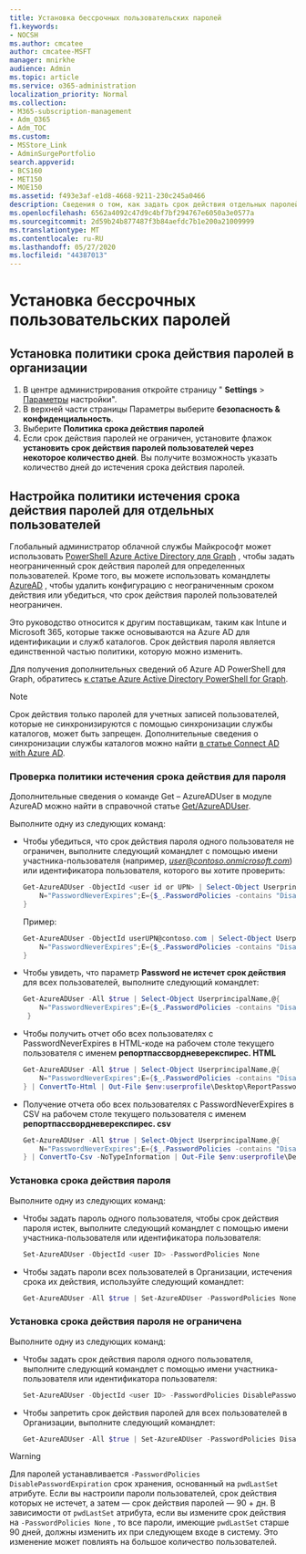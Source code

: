 ```yaml
---
title: Установка бессрочных пользовательских паролей
f1.keywords:
- NOCSH
ms.author: cmcatee
author: cmcatee-MSFT
manager: mnirkhe
audience: Admin
ms.topic: article
ms.service: o365-administration
localization_priority: Normal
ms.collection:
- M365-subscription-management
- Adm_O365
- Adm_TOC
ms.custom:
- MSStore_Link
- AdminSurgePortfolio
search.appverid:
- BCS160
- MET150
- MOE150
ms.assetid: f493e3af-e1d8-4668-9211-230c245a0466
description: Сведения о том, как задать срок действия отдельных паролей для отдельных пользователей с помощью Windows PowerShell.
ms.openlocfilehash: 6562a4092c47d9c4bf7bf294767e6050a3e0577a
ms.sourcegitcommit: 2d59b24b877487f3b84aefdc7b1e200a21009999
ms.translationtype: MT
ms.contentlocale: ru-RU
ms.lasthandoff: 05/27/2020
ms.locfileid: "44387013"
---
```

# <a name="set-an-individual-users-password-to-never-expire"></a>Установка бессрочных пользовательских паролей

## <a name="set-the-password-expiration-policy-for-your-organization"></a>Установка политики срока действия паролей в организации

1. В центре администрирования откройте страницу " **Settings** \> <a href="https://go.microsoft.com/fwlink/p/?linkid=2072756" target="_blank">Параметры</a> настройки".
2. В верхней части страницы Параметры выберите **безопасность & конфиденциальность**.
3. Выберите **Политика срока действия паролей** 
4. Если срок действия паролей не ограничен, установите флажок **установить срок действия паролей пользователей через некоторое количество дней**. Вы получите возможность указать количество дней до истечения срока действия паролей.

## <a name="set-the-password-expiration-policy-for-individual-users"></a>Настройка политики истечения срока действия паролей для отдельных пользователей

Глобальный администратор облачной службы Майкрософт может использовать [PowerShell Azure Active Directory для Graph](https://docs.microsoft.com/powershell/azure/active-directory/install-adv2?view=azureadps-2.0) , чтобы задать неограниченный срок действия паролей для определенных пользователей. Кроме того, вы можете использовать командлеты [AzureAD](https://docs.microsoft.com/powershell/module/Azuread) , чтобы удалить конфигурацию с неограниченным сроком действия или убедиться, что срок действия паролей пользователей неограничен.

Это руководство относится к другим поставщикам, таким как Intune и Microsoft 365, которые также основываются на Azure AD для идентификации и служб каталогов. Срок действия пароля является единственной частью политики, которую можно изменить.

Для получения дополнительных сведений об Azure AD PowerShell для Graph, обратитесь [к статье Azure Active Directory PowerShell for Graph](https://docs.microsoft.com/powershell/azure/active-directory/install-adv2?view=azureadps-2.0).

> [!NOTE]
> Срок действия только паролей для учетных записей пользователей, которые не синхронизируются с помощью синхронизации службы каталогов, может быть запрещен. Дополнительные сведения о синхронизации службы каталогов можно найти [в статье Connect AD with Azure AD](https://docs.microsoft.com/azure/active-directory/connect/active-directory-aadconnect).

### <a name="how-to-check-the-expiration-policy-for-a-password"></a>Проверка политики истечения срока действия для пароля

Дополнительные сведения о команде Get – AzureADUser в модуле AzureAD можно найти в справочной статье [Get/AzureADUser](https://docs.microsoft.com/powershell/module/Azuread/Get-AzureADUser?view=azureadps-2.0).

Выполните одну из следующих команд:

- Чтобы убедиться, что срок действия пароля одного пользователя не ограничен, выполните следующий командлет с помощью имени участника-пользователя (например, *user@contoso.onmicrosoft.com*) или идентификатора пользователя, которого вы хотите проверить:

    ```powershell
    Get-AzureADUser -ObjectId <user id or UPN> | Select-Object UserprincipalName,@{
        N="PasswordNeverExpires";E={$_.PasswordPolicies -contains "DisablePasswordExpiration"}
    }
    ```

    Пример:

    ```powershell
    Get-AzureADUser -ObjectId userUPN@contoso.com | Select-Object UserprincipalName,@{
        N="PasswordNeverExpires";E={$_.PasswordPolicies -contains "DisablePasswordExpiration"}
    }
    ```  

- Чтобы увидеть, что параметр **Password не истечет срок действия** для всех пользователей, выполните следующий командлет:

    ```powershell
    Get-AzureADUser -All $true | Select-Object UserprincipalName,@{
        N="PasswordNeverExpires";E={$_.PasswordPolicies -contains "DisablePasswordExpiration"}
     }
    ```

- Чтобы получить отчет обо всех пользователях с PasswordNeverExpires в HTML-коде на рабочем столе текущего пользователя с именем **репортпассвордневерекспирес. HTML**

    ```powershell
    Get-AzureADUser -All $true | Select-Object UserprincipalName,@{
        N="PasswordNeverExpires";E={$_.PasswordPolicies -contains "DisablePasswordExpiration"}
    } | ConvertTo-Html | Out-File $env:userprofile\Desktop\ReportPasswordNeverExpires.html
    ```  

- Получение отчета обо всех пользователях с PasswordNeverExpires в CSV на рабочем столе текущего пользователя с именем **репортпассвордневерекспирес. csv**

    ```powershell
    Get-AzureADUser -All $true | Select-Object UserprincipalName,@{
        N="PasswordNeverExpires";E={$_.PasswordPolicies -contains "DisablePasswordExpiration"}
    } | ConvertTo-Csv -NoTypeInformation | Out-File $env:userprofile\Desktop\ReportPasswordNeverExpires.csv
    ```

### <a name="set-a-password-to-expire"></a>Установка срока действия пароля

Выполните одну из следующих команд:

- Чтобы задать пароль одного пользователя, чтобы срок действия пароля истек, выполните следующий командлет с помощью имени участника-пользователя или идентификатора пользователя:

    ```powershell
    Set-AzureADUser -ObjectId <user ID> -PasswordPolicies None
    ```

- Чтобы задать пароли всех пользователей в Организации, истечения срока их действия, используйте следующий командлет:

    ```powershell
    Get-AzureADUser -All $true | Set-AzureADUser -PasswordPolicies None
    ```

### <a name="set-a-password-to-never-expire"></a>Установка срока действия пароля не ограничена

Выполните одну из следующих команд:

- Чтобы задать срок действия пароля одного пользователя, выполните следующий командлет с помощью имени участника-пользователя или идентификатора пользователя:

    ```powershell
    Set-AzureADUser -ObjectId <user ID> -PasswordPolicies DisablePasswordExpiration
    ```

- Чтобы запретить срок действия паролей для всех пользователей в Организации, выполните следующий командлет:

    ```powershell
    Get-AzureADUser -All $true | Set-AzureADUser -PasswordPolicies DisablePasswordExpiration
    ```

> [!WARNING]
> Для паролей устанавливается `-PasswordPolicies DisablePasswordExpiration` срок хранения, основанный на `pwdLastSet` атрибуте. Если вы настроили пароли пользователей, срок действия которых не истечет, а затем — срок действия паролей — 90 + дн. В зависимости от `pwdLastSet` атрибута, если вы измените срок действия на `-PasswordPolicies None` , то все пароли, имеющие `pwdLastSet` старше 90 дней, должны изменить их при следующем входе в систему. Это изменение может повлиять на большое количество пользователей.
